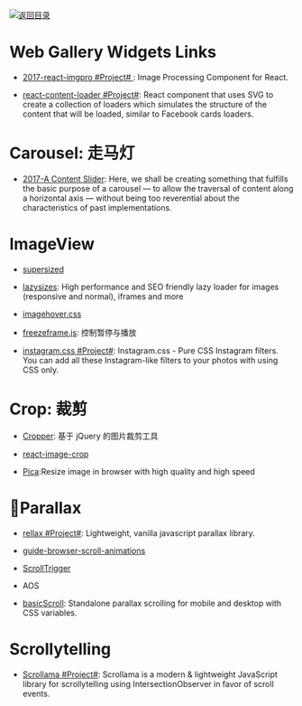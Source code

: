 [![返回目录](https://user-images.githubusercontent.com/5803001/38079637-ff0abcf0-3371-11e8-9b76-ad651620afc7.jpg)](https://github.com/wxyyxc1992/Awesome-Links)

# Web Gallery Widgets Links

* [2017-react-imgpro #Project# ](https://github.com/nitin42/react-imgpro): Image Processing Component for React.

- [react-content-loader #Project#](https://github.com/danilowoz/react-content-loader): React component that uses SVG to create a collection of loaders which simulates the structure of the content that will be loaded, similar to Facebook cards loaders.

# Carousel: 走马灯

* [2017-A Content Slider](https://inclusive-components.design/a-content-slider/): Here, we shall be creating something that fulfills the basic purpose of a carousel — to allow the traversal of content along a horizontal axis — without being too reverential about the characteristics of past implementations.

# ImageView

* [supersized](https://github.com/buildinternet/supersized)

* [lazysizes](https://github.com/aFarkas/lazysizes): High performance and SEO friendly lazy loader for images (responsive and normal), iframes and more

* [imagehover.css](https://github.com/ciar4n/imagehover.css)

* [freezeframe.js](https://github.com/ctrl-freaks/freezeframe.js): 控制暂停与播放

- [instagram.css #Project#](https://github.com/picturepan2/instagram.css): Instagram.css - Pure CSS Instagram filters. You can add all these Instagram-like filters to your photos with using CSS only.

# Crop: 裁剪

* [Cropper](http://fengyuanchen.github.io/cropper/): 基于 jQuery 的图片裁剪工具

* [react-image-crop](https://github.com/DominicTobias/react-image-crop)

* [Pica](http://nodeca.github.io/pica/demo/):Resize image in browser with high quality and high speed

# Parallax

* [rellax #Project#](https://github.com/dixonandmoe/rellax): Lightweight, vanilla javascript parallax library.

* [guide-browser-scroll-animations](http://developer.telerik.com/featured/guide-browser-scroll-animations/?ref=mybridge.co)

* [ScrollTrigger](https://github.com/terwanerik/ScrollTrigger)

* AOS

* [basicScroll](https://github.com/electerious/basicScroll): Standalone parallax scrolling for mobile and desktop with CSS variables.

# Scrollytelling

* [Scrollama #Project#](https://github.com/russellgoldenberg/scrollama): Scrollama is a modern & lightweight JavaScript library for scrollytelling using IntersectionObserver in favor of scroll events.
